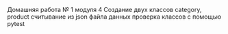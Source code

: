 Домашняя работа № 1 модуля 4
Создание двух классов category, product
считывание из json файла данных 
проверка классов с помощью pytest
